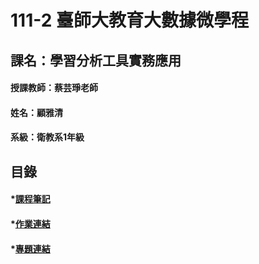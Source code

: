 # 111-2 臺師大教育大數據微學程
## 課名：學習分析工具實務應用
#### 授課教師：蔡芸琤老師
#### 姓名：顧雅清
#### 系級：衛教系1年級
## 目錄
#### *[課程筆記]()
#### *[作業連結]()
#### *[專題連結]()
